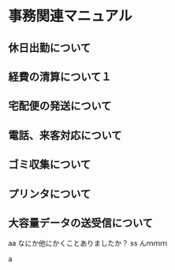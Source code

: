 # 事務関連マニュアル
## 休日出勤について
## 経費の清算について１
## 宅配便の発送について
## 電話、来客対応について
## ゴミ収集について
## プリンタについて
## 大容量データの送受信について
aa
なにか他にかくことありましたか？
ss
んｍｍｍ

a